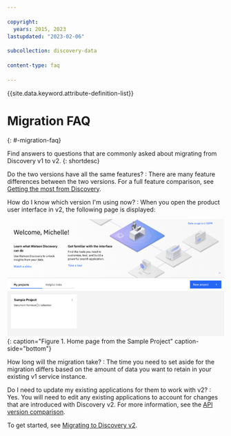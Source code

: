 ```yaml
---

copyright:
  years: 2015, 2023
lastupdated: "2023-02-06"

subcollection: discovery-data

content-type: faq

---
```


{{site.data.keyword.attribute-definition-list}}

# Migration FAQ
{: #-migration-faq}

Find answers to questions that are commonly asked about migrating from Discovery v1 to v2.
{: shortdesc}

Do the two versions have all the same features?
:   There are many feature differences between the two versions. For a full feature comparison, see [Getting the most from Discovery](/docs/discovery-data?topic=discovery-data-version-choose).

How do I know which version I'm using now?
:   When you open the product user interface in v2, the following page is displayed:

![Shows the main My Projects page with a single Sample Project tile.](images/gs-home-page.png){: caption="Figure 1. Home page from the Sample Project" caption-side="bottom"}

How long will the migration take?
:   The time you need to set aside for the migration differs based on the amount of data you want to retain in your existing v1 service instance.

Do I need to update my existing applications for them to work with v2?
:   Yes. You will need to edit any existing applications to account for changes that are introduced with Discovery v2. For more information, see the [API version comparison](/docs/discovery-data?topic=discovery-data-migrate-to-v2-api).

To get started, see [Migrating to Discovery v2](/docs/discovery-data?topic=discovery-data-migrate-to-v2).